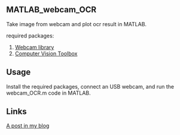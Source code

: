 ## MATLAB_webcam_OCR
Take image from webcam and plot ocr result in MATLAB.

required packages: 

1. [Webcam library](https://kr.mathworks.com/matlabcentral/fileexchange/45182-matlab-support-package-for-usb-webcams)
2. [Computer Vision Toolbox](https://kr.mathworks.com/products/computer-vision.html)

## Usage
Install the required packages, connect an USB webcam, and run the webcam_OCR.m code in MATLAB.

## Links
[A post in my blog](https://projecteli.tistory.com/137)
